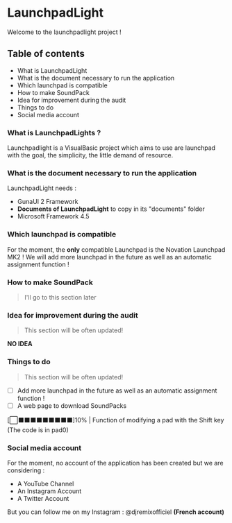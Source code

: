 # LaunchpadLight
Welcome to the launchpadlight project !
## Table of contents
* What is LaunchpadLight
* What is the document necessary to run the application
* Which launchpad is compatible
* How to make SoundPack
* Idea for improvement during the audit
* Things to do
* Social media account

### What is LaunchpadLights ?
Launchpadlight is a VisualBasic project which aims to use are launchpad with the goal, the simplicity, the little demand of resource.

### What is the document necessary to run the application
LaunchpadLight needs :
* GunaUI 2 Framework
* **Documents of LaunchpadLight** to copy in its "documents" folder
* Microsoft Framework 4.5

### Which launchpad is compatible
For the moment, the **only** compatible Launchpad is the Novation Launchpad MK2 ! We will add more launchpad in the future as well as an automatic assignment function !

### How to make SoundPack
> I'll go to this section later 

### Idea for improvement during the audit
> This section will be often updated!

**NO IDEA**

### Things to do
> This section will be often updated!

- [ ] Add more launchpad in the future as well as an automatic assignment function !
- [ ] A web page to download SoundPacks

[⬜⬛⬛⬛⬛⬛⬛⬛⬛⬛]10% | Function of modifying a pad with the Shift key (The code is in pad0)

### Social media account
For the moment, no account of the application has been created but we are considering :
* A YouTube Channel
* An Instagram Account
* A Twitter Account

But you can follow me on my Instagram : @djremixofficiel **(French account)**
